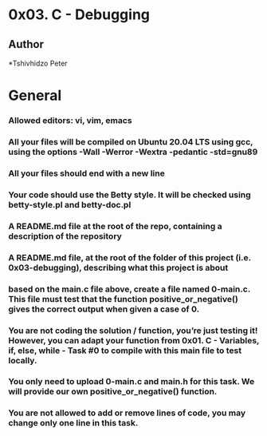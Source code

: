 # 0x03. C - Debugging

## Author
*Tshivhidzo Peter

# General

###    Allowed editors: vi, vim, emacs
###    All your files will be compiled on Ubuntu 20.04 LTS using gcc, using the options -Wall -Werror -Wextra -pedantic -std=gnu89
###    All your files should end with a new line
###    Your code should use the Betty style. It will be checked using betty-style.pl and betty-doc.pl
###    A README.md file at the root of the repo, containing a description of the repository
###    A README.md file, at the root of the folder of this project (i.e. 0x03-debugging), describing what this project is about


### based on the main.c file above, create a file named 0-main.c. This file must test that the function positive_or_negative() gives the correct output when given a case of 0.

### You are not coding the solution / function, you’re just testing it! However, you can adapt your function from 0x01. C - Variables, if, else, while - Task #0 to compile with this main file to test locally.

###    You only need to upload 0-main.c and main.h for this task. We will provide our own positive_or_negative() function.
###    You are not allowed to add or remove lines of code, you may change only one line in this task.


